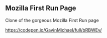 ## Mozilla First Run Page

Clone of the gorgeous Mozilla First Run page 


https://codepen.io/GavinMichael/full/bRBWEv/
